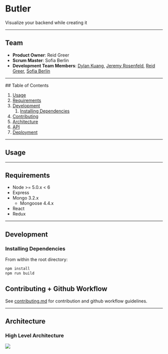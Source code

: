 # Butler
Visualize your backend while creating it

<hr>

## Team

  - __Product Owner__: Reid Greer
  - __Scrum Master__: Sofia Berlin
  - __Development Team Members__: [Dylan Kuang](https://github.com/dylanksup), [Jeremy Rosenfeld](https://github.com/jeremyir), [Reid Greer](https://github.com/jreidgreer), [Sofia Berlin](https://github.com/sofiamay)

<hr>
## Table of Contents

1. [Usage](#Usage)
1. [Requirements](#requirements)
1. [Development](#development)
    1. [Installing Dependencies](#installing-dependencies)
1. [Contributing](#contributing)
1. [Architecture](#architecture)
1. [API](#api)
1. [Deployment](#deployment)

<hr>

## Usage

<hr>

## Requirements

- Node >= 5.0.x < 6 
- Express 
- Mongo 3.2.x
  - Mongoose 4.4.x
- React 
- Redux 

<hr>

## Development

### Installing Dependencies
From within the root directory:

```sh
npm install
npm run build
```
## Contributing + Github Workflow

See [contributing.md](contributing.md) for contribution and github workflow guidelines.

<hr>

## Architecture
### High Level Architecture
![](http://i.imgur.com/oZEjl3d.png?1)
